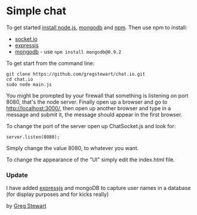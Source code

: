 # Simple chat

To get started [install node.js](https://github.com/joyent/node/wiki/Installation), [mongodb](http://www.mongodb.org/downloads) and [npm](http://npmjs.org/). Then use npm to install:

 * [socket.io](http://socket.io/)
 * [expressjs](http://expressjs.com/)
 * [mongodb](https://github.com/christkv/node-mongodb-native/) - use `npm install mongodb@0.9.2`

To get start from the command line:

    git clone https://github.com/gregstewart/chat.io.git
    cd chat.io
    sudo node main.js


You might be prompted by your firewall that something is listening on port 8080, that's the node server. Finally open up a browser and go to [http://localhost:3000/](http://localhost:3000/), then open up another browser and type in a message and submit it, the message should appear in the first browser.

To change the port of the server open up ChatSocket.js and look for:

`server.listen(8080);`

Simply change the value 8080, to whatever you want.

To change the appearance of the "UI" simply edit the index.html file.

### Update

I have added [expressjs](http://expressjs.com/) and mongoDB to capture user names in a database (for display purposes and for kicks really)

by [Greg Stewart](http://gregs.tcias.co.uk/)